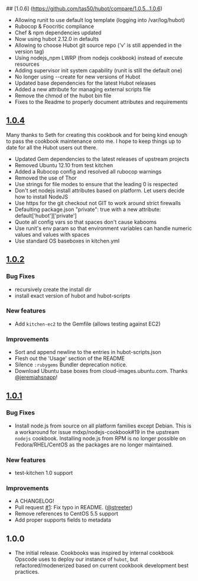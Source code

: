 ## [1.0.6] (https://github.com/tas50/hubot/compare/1.0.5...1.0.6)
* Allowing runit to use default log template (logging into /var/log/hubot)
* Rubocop & Foocritic compliance
* Chef & npm dependencies updated
* Now using hubot 2.12.0 in defaults
* Allowing to choose Hubot git source repo ('v' is still appended in the version tag)
* Using nodejs_npm LWRP (from nodejs cookbook) instead of execute resources
* Adding supervisor init system capability (runit is still the default one)
* No longer using --create for new versions of Hubot
* Updated base dependencies for the latest Hubot releases
* Added a new attribute for managing external scripts file
* Remove the chmod of the hubot bin file
* Fixes to the Readme to properly document attributes and requirements

## [1.0.4](https://github.com/tas50/hubot/compare/1.0.3...1.0.4)
Many thanks to Seth for creating this cookbook and for being kind enough to pass the cookbook maintenance onto me. I hope to keep things up to date for all the Hubot users out there.

* Updated Gem dependencies to the latest releases of upstream projects
* Removed Ubuntu 12.10 from test kitchen
* Added a Rubocop config and resolved all rubocop warnings
* Removed the use of Thor
* Use strings for file modes to ensure that the leading 0 is respected
* Don't set nodejs install attributes based on platform. Let users decide how to install NodeJS
* Use https for the git checkout not GIT to work around strict firewalls
* Defaulting package.json "private": true with a new attribute: default['hubot']['private']
* Quote all config vars so that spaces don't cause kabooms
* Use runit's env param so that environment variables can handle numeric values and values with spaces
* Use standard OS baseboxes in kitchen.yml


## [1.0.2](https://github.com/tas50/hubot/compare/1.0.1...1.0.2)

### Bug Fixes

* recursively create the install dir
* install exact version of hubot and hubot-scripts

### New features

* Add `kitchen-ec2` to the Gemfile (allows testing against EC2)

### Improvements

* Sort and append newline to the entries in hubot-scripts.json
* Flesh out the 'Usage' section of the README
* Silence `:rubygems` Bundler deprecation notice.
* Download Ubuntu base boxes from cloud-images.ubuntu.com. Thanks
  [@jeremiahsnapp]!

## [1.0.1](https://github.com/tas50/hubot/compare/1.0.0...1.0.1)

### Bug Fixes

* Install node.js from source on all platform families except Debian. This is
a workaround for issue mdxp/nodejs-cookbook#19 in the upstream `nodejs`
cookbook. Installing node.js from RPM is no longer possible on
Fedora/RHEL/CentOS as the packages are no longer maintained.

### New features

* test-kitchen 1.0 support

### Improvements

* A CHANGELOG!
* Pull request [#1](https://github.com/tas50/hubot/pull/1): Fix typo in README. ([@streeter])
* Remove references to CentOS 5.5 support
* Add proper supports fields to metadata

## 1.0.0

* The initial release. Cookbooks was inspired by internal cookbook Opscode uses to
deploy our instance of `hubot`, but refactored/modenerized based on current
cookbook development best practices.

[@schisamo]: https://github.com/schisamo
[@streeter]: https://github.com/streeter
[@jeremiahsnapp]: https://github.com/jeremiahsnapp
